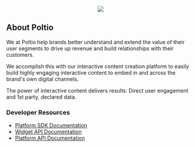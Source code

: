 <p align="center"><a href="https://www.poltio.com" target="_blank"><img src="https://storage.googleapis.com/poltio/poltio-logo.png"></a></p>

## About Poltio

We at Poltio help brands better understand and extend the value of their user segments to drive up revenue and build relationships with their customers.

We accomplish this with our interactive content creation platform to easily build highly engaging interactive content to embed in and across the brand's own digital channels.

The power of interactive content delivers results: Direct user engagement and 1st party, declared data.

### Developer Resources

- [Platform SDK Documentation](https://platform.poltio.com/docs/)
- [Widget API Documentation](https://api.poltio.com/docs/widget/)
- [Platform API Documentation](https://api.poltio.com/docs/platform/)
